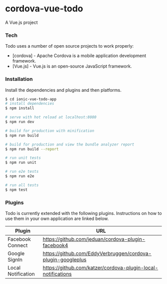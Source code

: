 # cordova-vue-todo

A Vue.js project

### Tech

Todo uses a number of open source projects to work properly:

* [cordova] - Apache Cordova is a mobile application development framework.
* [Vue.js] - Vue.js is an open-source JavaScript framework.

### Installation

Install the dependencies and plugins and then platforms.

```sh
$ cd ionic-vue-todo-app
# install dependencies
$ npm install

# serve with hot reload at localhost:8080
$ npm run dev

# build for production with minification
$ npm run build

# build for production and view the bundle analyzer report
$ npm run build --report

# run unit tests
$ npm run unit

# run e2e tests
$ npm run e2e

# run all tests
$ npm test
```


### Plugins

Todo is currently extended with the following plugins. Instructions on how to use them in your own application are linked below.

| Plugin | URL |
| ------ | ------ |
| Facebook Connect | https://github.com/jeduan/cordova-plugin-facebook4 |
| Google SignIn | https://github.com/EddyVerbruggen/cordova-plugin-googleplus |
| Local Notification | https://github.com/katzer/cordova-plugin-local-notifications |


